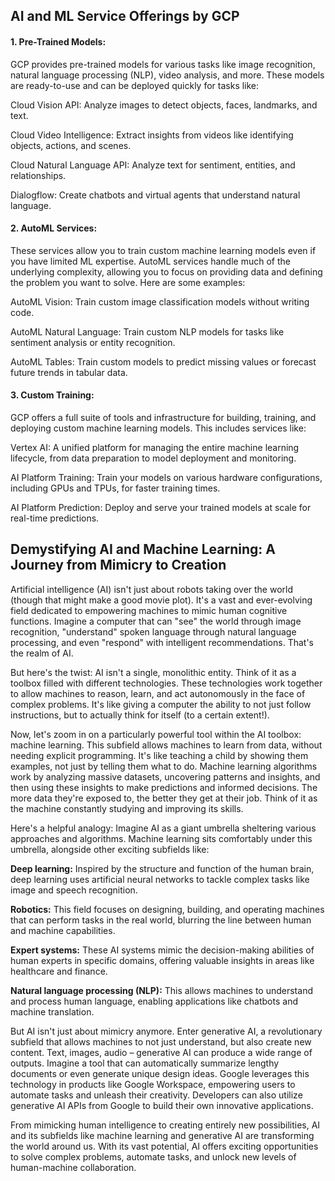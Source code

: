 ## AI and ML Service Offerings by GCP

#### 1. Pre-Trained Models:

GCP provides pre-trained models for various tasks like image recognition, natural language processing (NLP), video analysis, and more. These models are ready-to-use and can be deployed quickly for tasks like:

Cloud Vision API: Analyze images to detect objects, faces, landmarks, and text.

Cloud Video Intelligence: Extract insights from videos like identifying objects, actions, and scenes.

Cloud Natural Language API: Analyze text for sentiment, entities, and relationships.

Dialogflow: Create chatbots and virtual agents that understand natural language.

#### 2. AutoML Services:

These services allow you to train custom machine learning models even if you have limited ML expertise. AutoML services handle much of the underlying complexity, allowing you to focus on providing data and defining the problem you want to solve. Here are some examples:

AutoML Vision: Train custom image classification models without writing code.

AutoML Natural Language: Train custom NLP models for tasks like sentiment analysis or entity recognition.

AutoML Tables: Train custom models to predict missing values or forecast future trends in tabular data.

#### 3. Custom Training:

GCP offers a full suite of tools and infrastructure for building, training, and deploying custom machine learning models. This includes services like:

Vertex AI: A unified platform for managing the entire machine learning lifecycle, from data preparation to model deployment and monitoring.

AI Platform Training: Train your models on various hardware configurations, including GPUs and TPUs, for faster training times.

AI Platform Prediction: Deploy and serve your trained models at scale for real-time predictions.

## Demystifying AI and Machine Learning: A Journey from Mimicry to Creation

Artificial intelligence (AI) isn't just about robots taking over the world (though that might make a good movie plot). It's a vast and ever-evolving field dedicated to empowering machines to mimic human cognitive functions. Imagine a computer that can "see" the world through image recognition, "understand" spoken language through natural language processing, and even "respond" with intelligent recommendations. That's the realm of AI.

But here's the twist: AI isn't a single, monolithic entity. Think of it as a toolbox filled with different technologies. These technologies work together to allow machines to reason, learn, and act autonomously in the face of complex problems. It's like giving a computer the ability to not just follow instructions, but to actually think for itself (to a certain extent!).

Now, let's zoom in on a particularly powerful tool within the AI toolbox: machine learning. This subfield allows machines to learn from data, without needing explicit programming. It's like teaching a child by showing them examples, not just by telling them what to do. Machine learning algorithms work by analyzing massive datasets, uncovering patterns and insights, and then using these insights to make predictions and informed decisions. The more data they're exposed to, the better they get at their job. Think of it as the machine constantly studying and improving its skills.

Here's a helpful analogy: Imagine AI as a giant umbrella sheltering various approaches and algorithms. Machine learning sits comfortably under this umbrella, alongside other exciting subfields like:

**Deep learning:** Inspired by the structure and function of the human brain, deep learning uses artificial neural networks to tackle complex tasks like image and speech recognition.

**Robotics:** This field focuses on designing, building, and operating machines that can perform tasks in the real world, blurring the line between human and machine capabilities.

**Expert systems:** These AI systems mimic the decision-making abilities of human experts in specific domains, offering valuable insights in areas like healthcare and finance.

**Natural language processing (NLP):** This allows machines to understand and process human language, enabling applications like chatbots and machine translation.

But AI isn't just about mimicry anymore. Enter generative AI, a revolutionary subfield that allows machines to not just understand, but also create new content. Text, images, audio – generative AI can produce a wide range of outputs. Imagine a tool that can automatically summarize lengthy documents or even generate unique design ideas. Google leverages this technology in products like Google Workspace, empowering users to automate tasks and unleash their creativity. Developers can also utilize generative AI APIs from Google to build their own innovative applications.

From mimicking human intelligence to creating entirely new possibilities, AI and its subfields like machine learning and generative AI are transforming the world around us. With its vast potential, AI offers exciting opportunities to solve complex problems, automate tasks, and unlock new levels of human-machine collaboration.

